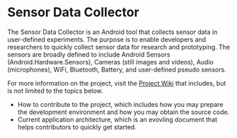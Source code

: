 Sensor Data Collector
===================

The Sensor Data Collector is an Android tool that collects sensor data in user-defined experiments. The purpose is to enable developers and researchers to quickly collect sensor data for research and prototyping. The sensors are broadly defined to include Android Sensors (Android.Hardware.Sensors), Cameras (still images and videos), Audio (microphones), WiFi, Bluetooth, Battery, and user-defined pseudo sensors.

For more information on the project, visit the <a href="https://github.com/sysnetlab/SensorDataCollector/wiki">Project  Wiki</a> that includes, but is not limited to the topics below.
<ul>
<li>
How to contribute to the project, which includes how you may prepare the development environment and how you may obtain the source code. 
</li>
<li>
Current application architecture, which is an evovling document that helps contributors to quickly get started. 
</li>
</ul>


